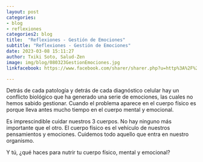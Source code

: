 ```yaml
---
layout: post
categories:
- blog
- reflexiones
categories2: blog
title:  "Reflexiones - Gestión de Emociones"
subtitle: "Reflexiones - Gestión de Emociones"
date: 2023-03-08 15:11:27
author: Txiki Soto, Salud-Zen
image: img/blog/080323GestionEmociones.jpg
linkfacebook: https://www.facebook.com/sharer/sharer.php?u=http%3A%2F%2Fwww.salud-zen.com%2Fblog%2Freflexiones%2F2023%2F03%2F01%2Freflexiones-reconectando.html&amp;src=sdkpreparse

---
```

Detrás de cada patología y detrás de cada diagnóstico celular hay un conflicto biológico que ha generado una serie de emociones, las cuales no hemos sabido gestionar.
Cuando el problema aparece en el cuerpo físico es porque lleva antes mucho tiempo en el cuerpo mental y emocional.   

Es imprescindible cuidar nuestros 3 cuerpos. No hay ninguno más importante que el otro.
El cuerpo físico es el vehículo de nuestros pensamientos y emociones.
Cuidemos todo aquello que entra en nuestro organismo.   

Y tú, ¿qué haces para nutrir tu cuerpo físico, mental y emocional?  
